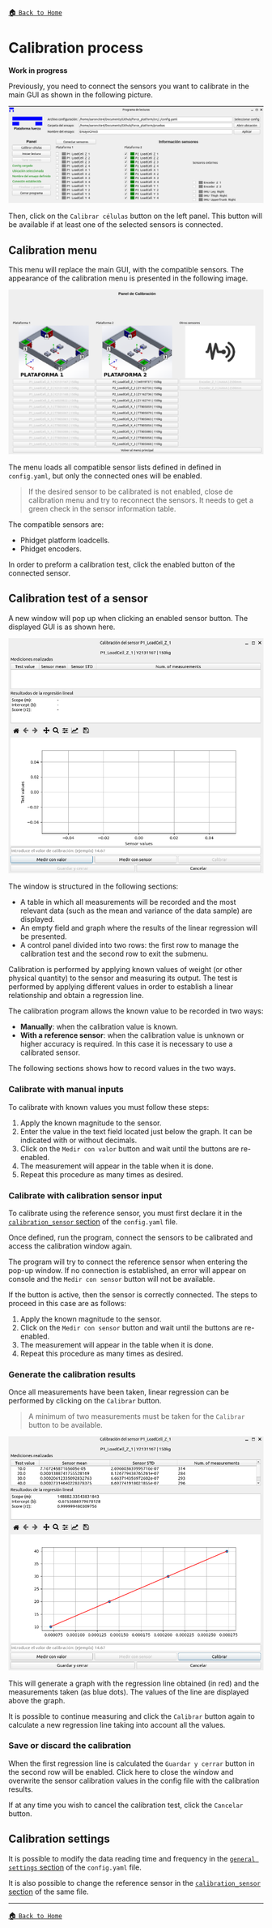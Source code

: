 [:house: `Back to Home`](../home.md)

# Calibration process
**Work in progress**

Previously, you need to connect the sensors you want to calibrate in the main GUI as shown in the following picture.

![Sensor connection example](../../images/docs_images/calibration_sensor_connection.png)

Then, click on the `Calibrar células` button on the left panel. This button will be available if at least one of the selected sensors is connected.

## Calibration menu

This menu will replace the main GUI, with the compatible sensors. The appearance of the calibration menu is presented in the following image.

![Calibration GUI](../../images/docs_images/calibration_gui.png)

The menu loads all compatible sensor lists defined in defined in `config.yaml`, but only the connected ones will be enabled.

> If the desired sensor to be calibrated is not enabled, close de calibration menu and try to reconnect the sensors. It needs to get a green check in the sensor information table.

The compatible sensors are:
- Phidget platform loadcells.
- Phidget encoders.

In order to preform a calibration test, click the enabled button of the connected sensor.

## Calibration test of a sensor

A new window will pop up when clicking an enabled sensor button. The displayed GUI is as shown here.

![Calibration test window](../../images/docs_images/calibration_test_gui.png)

The window is structured in the following sections:
- A table in which all measurements will be recorded and the most relevant data (such as the mean and variance of the data sample) are displayed.
- An empty field and graph where the results of the linear regression will be presented.
- A control panel divided into two rows: the first row to manage the calibration test and the second row to exit the submenu.

Calibration is performed by applying known values of weight (or other physical quantity) to the sensor and measuring its output. The test is performed by applying different values in order to establish a linear relationship and obtain a regression line.

The calibration program allows the known value to be recorded in two ways:
- **Manually**: when the calibration value is known.
- **With a reference sensor**: when the calibration value is unknown or higher accuracy is required. In this case it is necessary to use a calibrated sensor.

The following sections shows how to record values in the two ways.

### Calibrate with manual inputs

To calibrate with known values you must follow these steps:

1. Apply the known magnitude to the sensor.
2. Enter the value in the text field located just below the graph. It can be indicated with or without decimals.
3. Click on the `Medir con valor` button and wait until the buttons are re-enabled.
4. The measurement will appear in the table when it is done.
5. Repeat this procedure as many times as desired.

### Calibrate with calibration sensor input

To calibrate using the reference sensor, you must first declare it in the [`calibration_sensor` section](../setup/config_file.md#calibration-sensor) of the `config.yaml` file.

Once defined, run the program, connect the sensors to be calibrated and access the calibration window again.

The program will try to connect the reference sensor when entering the pop-up window. If no connection is established, an error will appear on console and the `Medir con sensor` button will not be available.

If the button is active, then the sensor is correctly connected. The steps to proceed in this case are as follows:
1. Apply the known magnitude to the sensor.
2. Click on the `Medir con sensor` button and wait until the buttons are re-enabled.
3. The measurement will appear in the table when it is done.
4. Repeat this procedure as many times as desired.

### Generate the calibration results
Once all measurements have been taken, linear regression can be performed by clicking on the `Calibrar` button.

> A minimum of two measurements must be taken for the `Calibrar` button to be available.

![Calibration test window](../../images/docs_images/calibration_test_results.png)

This will generate a graph with the regression line obtained (in red) and the measurements taken (as blue dots). The values of the line are displayed above the graph.

It is possible to continue measuring and click the `Calibrar` button again to calculate a new regression line taking into account all the values.

### Save or discard the calibration
When the first regression line is calculated the `Guardar y cerrar` button in the second row will be enabled. Click here to close the window and overwrite the sensor calibration values in the config file with the calibration results.

If at any time you wish to cancel the calibration test, click the `Cancelar` button.

## Calibration settings
It is possible to modify the data reading time and frequency in the [`general settings` section](../setup/config_file.md#general-settings) of the `config.yaml` file.

It is also possible to change the reference sensor in the [`calibration_sensor` section](../setup/config_file.md#calibration-sensor) of the same file.

---

[:house: `Back to Home`](../home.md)
